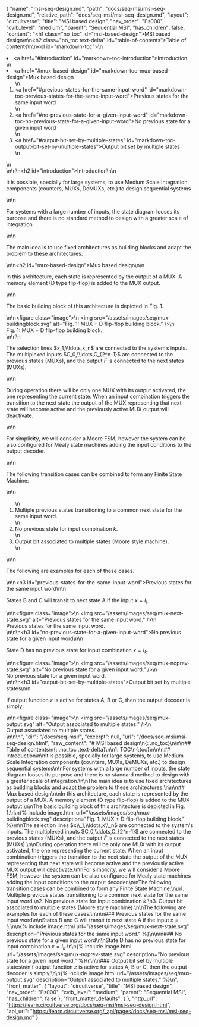 {
  "name": "msi-seq-design.md",
  "path": "docs/seq-msi/msi-seq-design.md",
  "relative_path": "docs/seq-msi/msi-seq-design.md",
  "layout": "circuitverse",
  "title": "MSI based design",
  "nav_order": "l1s000",
  "cvib_level": "medium",
  "parent": "Sequential MSI",
  "has_children": false,
  "content": "<h1 class=\"no_toc\" id=\"msi-based-design\">MSI based design</h1>\n\n<h2 class=\"no_toc text-delta\" id=\"table-of-contents\">Table of contents</h2>\n\n<ol id=\"markdown-toc\">\n  <li><a href=\"#introduction\" id=\"markdown-toc-introduction\">Introduction</a></li>\n  <li><a href=\"#mux-based-design\" id=\"markdown-toc-mux-based-design\">Mux based design</a>    <ol>\n      <li><a href=\"#previous-states-for-the-same-input-word\" id=\"markdown-toc-previous-states-for-the-same-input-word\">Previous states for the same input word</a></li>\n      <li><a href=\"#no-previous-state-for-a-given-input-word\" id=\"markdown-toc-no-previous-state-for-a-given-input-word\">No previous state for a given input word</a></li>\n      <li><a href=\"#output-bit-set-by-multiple-states\" id=\"markdown-toc-output-bit-set-by-multiple-states\">Output bit set by multiple states</a></li>\n    </ol>\n  </li>\n</ol>\n\n<h2 id=\"introduction\">Introduction</h2>\n\n<p>It is possible, specially for large systems, to use Medium Scale Integration components (counters, MUXs, DeMUXs, etc.) to design sequential systems</p>\n\n<p>For systems with a large number of inputs, the state diagram looses its purpose and there is no standard method to design with a greater scale of integration.</p>\n\n<p>The main idea is to use fixed architectures as building blocks and adapt the problem to these architectures.</p>\n\n<h2 id=\"mux-based-design\">Mux based design</h2>\n\n<p>In this architecture, each state is represented by the output of a MUX. A memory element (D type flip-flop) is added to the MUX output.</p>\n\n<p>The basic building block of this architecture is depicted in Fig. 1.</p>\n\n<figure class=\"image\">\n  <img src=\"/assets/images/seq/mux-buildingblock.svg\" alt=\"Fig. 1: MUX + D flip-flop building block.\" />\n  <figcaption>Fig. 1: MUX + D flip-flop building block.</figcaption>\n</figure>\n\n<p>The selection lines $x_1,\\ldots,x_n$ are connected to the system’s inputs. The multiplexed inputs $C_0,\\ldots,C_{2^n-1}$ are connected to the previous states (MUXs), and the output $F$ is connected to the next states (MUXs).</p>\n\n<p>During operation there will be only one MUX with its output activated, the one representing the current state. When an input combination triggers the transition to the next state the output of the MUX representing that next state will become active and the previously active MUX output will deactivate.</p>\n\n<p>For simplicity, we will consider a Moore FSM, however the system can be also configured for Mealy state machines adding the input conditions to the output decoder.</p>\n\n<p>The following transition cases can be combined to form any Finite State Machine:</p>\n\n<ol>\n  <li>Multiple previous states transitioning to a common next state for the same input word.</li>\n  <li>No previous state for input combination $k$.</li>\n  <li>Output bit associated to multiple states (Moore style machine).</li>\n</ol>\n\n<p>The following are examples for each of these cases.</p>\n\n<h3 id=\"previous-states-for-the-same-input-word\">Previous states for the same input word</h3>\n\n<p>States B and C will transit to next state A if the input $x=I_j$.</p>\n\n<figure class=\"image\">\n  <img src=\"/assets/images/seq/mux-next-state.svg\" alt=\"Previous states for the same input word.\" />\n  <figcaption>Previous states for the same input word.</figcaption>\n</figure>\n\n<h3 id=\"no-previous-state-for-a-given-input-word\">No previous state for a given input word</h3>\n\n<p>State D has no previous state for input combination $x=I_k$.</p>\n\n<figure class=\"image\">\n  <img src=\"/assets/images/seq/mux-noprev-state.svg\" alt=\"No previous state for a given input word.\" />\n  <figcaption>No previous state for a given input word.</figcaption>\n</figure>\n\n<h3 id=\"output-bit-set-by-multiple-states\">Output bit set by multiple states</h3>\n\n<p>If output function $z$ is active for states A, B or C, then the output decoder is simply:</p>\n\n<figure class=\"image\">\n  <img src=\"/assets/images/seq/mux-output.svg\" alt=\"Output associated to multiple states.\" />\n  <figcaption>Output associated to multiple states.</figcaption>\n</figure>\n\n",
  "dir": "/docs/seq-msi/",
  "excerpt": null,
  "url": "/docs/seq-msi/msi-seq-design.html",
  "raw_content": "# MSI based design\n{: .no_toc}\n\n\n## Table of contents\n{: .no_toc .text-delta}\n\n1. TOC\n{:toc}\n\n\n## Introduction\n\nIt is possible, specially for large systems, to use Medium Scale Integration components (counters, MUXs, DeMUXs, etc.) to design sequential systems\n\nFor systems with a large number of inputs, the state diagram looses its purpose and there is no standard method to design with a greater scale of integration.\n\nThe main idea is to use fixed architectures as building blocks and adapt the problem to these architectures.\n\n\n## Mux based design\n\nIn this architecture, each state is represented by the output of a MUX. A memory element (D type flip-flop) is added to the MUX output.\n\nThe basic building block of this architecture is depicted in Fig. 1.\n\n{% include image.html url=\"/assets/images/seq/mux-buildingblock.svg\" description=\"Fig. 1: MUX + D flip-flop building block.\" %}\n\nThe selection lines $x\\_1,\\ldots,x\\_n$ are connected to the system's inputs. The multiplexed inputs $C_0,\\ldots,C_{2^n-1}$ are connected to the previous states (MUXs), and the output $F$ is connected to the next states (MUXs).\n\nDuring operation there will be only one MUX with its output activated, the one representing the current state. When an input combination triggers the transition to the next state the output of the MUX representing that next state will become active and the previously active MUX output will deactivate.\n\nFor simplicity, we will consider a Moore FSM, however the system can be also configured for Mealy state machines adding the input conditions to the output decoder.\n\nThe following transition cases can be combined to form any Finite State Machine:\n\n1.  Multiple previous states transitioning to a common next state for the same input word.\n2.  No previous state for input combination $k$.\n3.  Output bit associated to multiple states (Moore style machine).\n\nThe following are examples for each of these cases.\n\n\n### Previous states for the same input word\n\nStates B and C will transit to next state A if the input $x=I_j$.\n\n{% include image.html url=\"/assets/images/seq/mux-next-state.svg\" description=\"Previous states for the same input word.\" %}\n\n\n### No previous state for a given input word\n\nState D has no previous state for input combination $x=I_k$.\n\n{% include image.html url=\"/assets/images/seq/mux-noprev-state.svg\" description=\"No previous state for a given input word.\" %}\n\n\n### Output bit set by multiple states\n\nIf output function $z$ is active for states A, B or C, then the output decoder is simply:\n\n{% include image.html url=\"/assets/images/seq/mux-output.svg\" description=\"Output associated to multiple states.\" %}\n",
  "front_matter": {
    "layout": "circuitverse",
    "title": "MSI based design",
    "nav_order": "l1s000",
    "cvib_level": "medium",
    "parent": "Sequential MSI",
    "has_children": false
  },
  "front_matter_defaults": {
  },
  "http_url": "https://learn.circuitverse.org/docs/seq-msi/msi-seq-design.html",
  "api_url": "https://learn.circuitverse.org/_api/pages/docs/seq-msi/msi-seq-design.md"
}